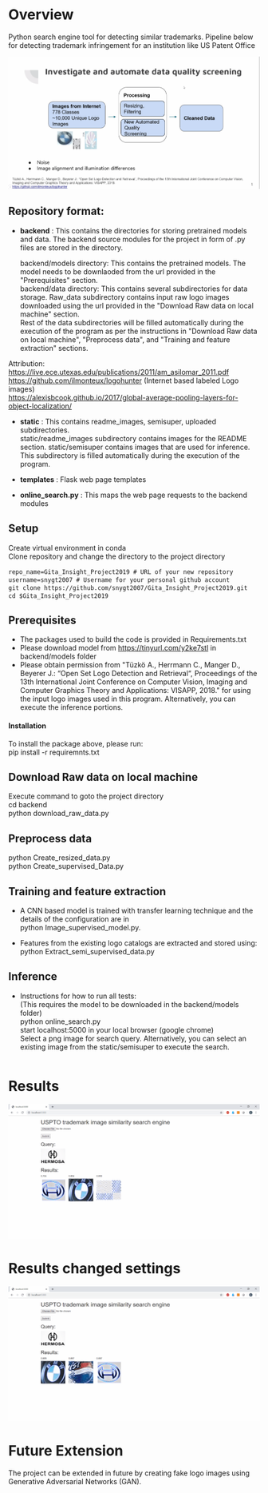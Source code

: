 # Overview
Python search engine tool for detecting similar trademarks. Pipeline below for detecting trademark infringement for an institution like US Patent Office

![Trademark RADAR Demo](static/readme_images/git_demo_v7.gif)

## Repository format:
- **backend** : This contains the directories for storing pretrained models and data. The backend source modules for the project in form of .py files are stored in the directory. <br>
   
  backend/models directory: This contains the pretrained models. The model needs to be downlaoded from the url provided in the "Prerequisites" section. <br>
  backend/data directory: This contains several subdirectories for data storage. Raw_data subdirectory contains input raw logo images downloaded using the url provided in the "Download Raw data on local machine" section. <br>
  Rest of the data subdirectories will be filled automatically during the execution of the program as per the instructions in "Download Raw data on local machine", "Preprocess data", and "Training and feature extraction" sections. <br>
                
                
Attribution: 
https://live.ece.utexas.edu/publications/2011/am_asilomar_2011.pdf <br>
https://github.com/ilmonteux/logohunter (Internet based labeled Logo images) <br>
https://alexisbcook.github.io/2017/global-average-pooling-layers-for-object-localization/ <br>

- **static** : This contains readme_images, semisuper, uploaded subdirectories. <br>
   static/readme_images subdirectory contains images for the README section. static/semisuper contains images that are used for inference. This subdirectory is filled automatically during the execution of the program. <br>
   
- **templates** : Flask web page templates <br>

- **online_search.py** : This maps the web page requests to the backend modules <br>

## Setup
Create virtual environment in conda <br>
Clone repository and change the directory to the project directory<br>
```shell
repo_name=Gita_Insight_Project2019 # URL of your new repository
username=snygt2007 # Username for your personal github account
git clone https://github.com/snygt2007/Gita_Insight_Project2019.git
cd $Gita_Insight_Project2019
```

## Prerequisites

- The packages used to build the code is provided in Requirements.txt <br>
- Please download model from https://tinyurl.com/y2ke7stl in backend/models folder <br>
- Please obtain permission from "Tüzkö A., Herrmann C., Manger D., Beyerer J.: “Open Set Logo Detection and Retrieval“, Proceedings of the 13th International Joint Conference on Computer Vision, Imaging and Computer Graphics Theory and Applications: VISAPP, 2018." for using the input logo images used in this program. Alternatively, you can execute the inference portions. <br>

#### Installation
To install the package above, please run:<br>
pip install -r requiremnts.txt

## Download Raw data on local machine
Execute command to goto the project directory <br>
cd backend <br>
python download_raw_data.py <br>

## Preprocess data
python Create_resized_data.py <br>
python Create_supervised_Data.py <br>

## Training and feature extraction
- A CNN based model is trained with transfer learning technique and the details of the configuration are in <br>
python Image_supervised_model.py. <br>

- Features from the existing logo catalogs are extracted and stored using: <br>
python Extract_semi_supervised_data.py <br>

## Inference
- Instructions for how to run all tests: <br>
(This requires the model to be downloaded in the backend/models folder) <br>
python online_search.py <br>
start localhost:5000 in your local browser (google chrome) <br>
Select a png image for search query. Alternatively, you can select an existing image from the static/semisuper to execute the search. <br>
```
```
# Results
![Select a query image and click Submit. n=3](static/readme_images/git_inference_v1.gif)

# Results changed settings
![Select a query image and click Submit. n=4](static/readme_images/git_inference_changed.gif)

# Future Extension
  The project can be extended in future by creating fake logo images using Generative Adversarial Networks (GAN).  
